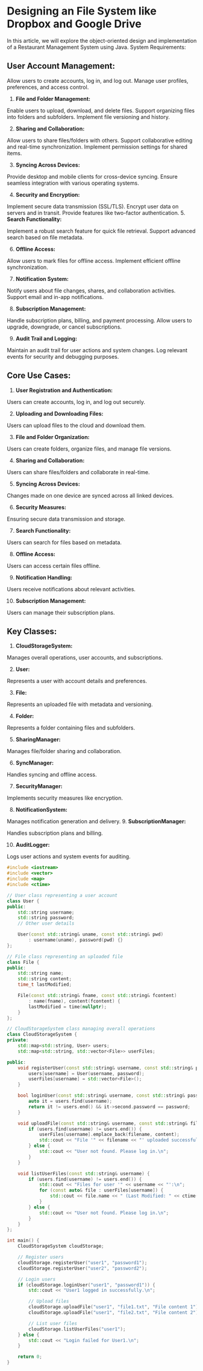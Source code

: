 # Designing an File System like Dropbox and Google Drive

In this article, we will explore the object-oriented design and implementation of a Restaurant Management System using Java. 
System Requirements:

## User Account Management:

Allow users to create accounts, log in, and log out.
Manage user profiles, preferences, and access control.

1. **File and Folder Management:**

Enable users to upload, download, and delete files.
Support organizing files into folders and subfolders.
Implement file versioning and history.

2. **Sharing and Collaboration:**

Allow users to share files/folders with others.
Support collaborative editing and real-time synchronization.
Implement permission settings for shared items.

3. **Syncing Across Devices:**

Provide desktop and mobile clients for cross-device syncing.
Ensure seamless integration with various operating systems.

4. **Security and Encryption:**

Implement secure data transmission (SSL/TLS).
Encrypt user data on servers and in transit.
Provide features like two-factor authentication.
5. **Search Functionality:**

Implement a robust search feature for quick file retrieval.
Support advanced search based on file metadata.

6. **Offline Access:**

Allow users to mark files for offline access.
Implement efficient offline synchronization.

7. **Notification System:**

Notify users about file changes, shares, and collaboration activities.
Support email and in-app notifications.

8. **Subscription Management:**

Handle subscription plans, billing, and payment processing.
Allow users to upgrade, downgrade, or cancel subscriptions.

9. **Audit Trail and Logging:**

Maintain an audit trail for user actions and system changes.
Log relevant events for security and debugging purposes.

## Core Use Cases:

1. **User Registration and Authentication:**

Users can create accounts, log in, and log out securely.

2. **Uploading and Downloading Files:**

Users can upload files to the cloud and download them.

3. **File and Folder Organization:**

Users can create folders, organize files, and manage file versions.

4. **Sharing and Collaboration:**

Users can share files/folders and collaborate in real-time.

5. **Syncing Across Devices:**

Changes made on one device are synced across all linked devices.

6. **Security Measures:**

Ensuring secure data transmission and storage.

7. **Search Functionality:**

Users can search for files based on metadata.

8. **Offline Access:**

Users can access certain files offline.

9. **Notification Handling:**

Users receive notifications about relevant activities.

10. **Subscription Management:**

Users can manage their subscription plans.

## Key Classes:

1. **CloudStorageSystem:**

Manages overall operations, user accounts, and subscriptions.

2. **User:**

Represents a user with account details and preferences.

3. **File:**

Represents an uploaded file with metadata and versioning.

4. **Folder:**

Represents a folder containing files and subfolders.

5. **SharingManager:**

Manages file/folder sharing and collaboration.

6. **SyncManager:**

Handles syncing and offline access.

7. **SecurityManager:**

Implements security measures like encryption.

8. **NotificationSystem:**

Manages notification generation and delivery.
9. **SubscriptionManager:**

Handles subscription plans and billing.

10. **AuditLogger:**

Logs user actions and system events for auditing.
```cpp
#include <iostream>
#include <vector>
#include <map>
#include <ctime>

// User class representing a user account
class User {
public:
    std::string username;
    std::string password;
    // Other user details

    User(const std::string& uname, const std::string& pwd)
        : username(uname), password(pwd) {}
};

// File class representing an uploaded file
class File {
public:
    std::string name;
    std::string content;
    time_t lastModified;

    File(const std::string& fname, const std::string& fcontent)
        : name(fname), content(fcontent) {
        lastModified = time(nullptr);
    }
};

// CloudStorageSystem class managing overall operations
class CloudStorageSystem {
private:
    std::map<std::string, User> users;
    std::map<std::string, std::vector<File>> userFiles;

public:
    void registerUser(const std::string& username, const std::string& password) {
        users[username] = User(username, password);
        userFiles[username] = std::vector<File>();
    }

    bool loginUser(const std::string& username, const std::string& password) {
        auto it = users.find(username);
        return it != users.end() && it->second.password == password;
    }

    void uploadFile(const std::string& username, const std::string& filename, const std::string& content) {
        if (users.find(username) != users.end()) {
            userFiles[username].emplace_back(filename, content);
            std::cout << "File '" << filename << "' uploaded successfully.\n";
        } else {
            std::cout << "User not found. Please log in.\n";
        }
    }

    void listUserFiles(const std::string& username) {
        if (users.find(username) != users.end()) {
            std::cout << "Files for user '" << username << "':\n";
            for (const auto& file : userFiles[username]) {
                std::cout << file.name << " (Last Modified: " << ctime(&file.lastModified) << ")\n";
            }
        } else {
            std::cout << "User not found. Please log in.\n";
        }
    }
};

int main() {
    CloudStorageSystem cloudStorage;

    // Register users
    cloudStorage.registerUser("user1", "password1");
    cloudStorage.registerUser("user2", "password2");

    // Login users
    if (cloudStorage.loginUser("user1", "password1")) {
        std::cout << "User1 logged in successfully.\n";

        // Upload files
        cloudStorage.uploadFile("user1", "file1.txt", "File content 1");
        cloudStorage.uploadFile("user1", "file2.txt", "File content 2");

        // List user files
        cloudStorage.listUserFiles("user1");
    } else {
        std::cout << "Login failed for User1.\n";
    }

    return 0;
}

